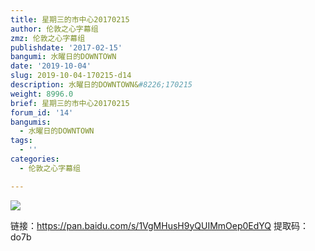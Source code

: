 ```yaml
---
title: 星期三的市中心20170215
author: 伦敦之心字幕组
zmz: 伦敦之心字幕组
publishdate: '2017-02-15'
bangumi: 水曜日的DOWNTOWN
date: '2019-10-04'
slug: 2019-10-04-170215-d14
description: 水曜日的DOWNTOWN&#8226;170215
weight: 8996.0
brief: 星期三的市中心20170215
forum_id: '14'
bangumis:
  - 水曜日的DOWNTOWN
tags:
  - ''
categories:
  - 伦敦之心字幕组

---
```


![](https://raw.githubusercontent.com/tcgriffith/owaraisite/master/static/img/suidown.jpg)


<p>链接：<a href="https://pan.baidu.com/s/1VgMHusH9yQUIMmOep0EdYQ" target="_blank" rel="nofollow noreferrer">https://pan.baidu.com/s/1VgMHusH9yQUIMmOep0EdYQ</a> 提取码：do7b</p>				

